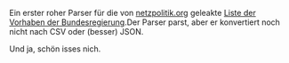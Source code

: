 Ein erster roher Parser für die von [netzpolitik.org](netzpolitik.org) geleakte [Liste der Vorhaben der Bundesregierung](https://netzpolitik.org/wp-upload/2014-07-22_BuReg-Vorhabendokumentation.txt).Der Parser parst, aber er konvertiert noch nicht nach CSV oder (besser) JSON. 

Und ja, schön isses nich. 